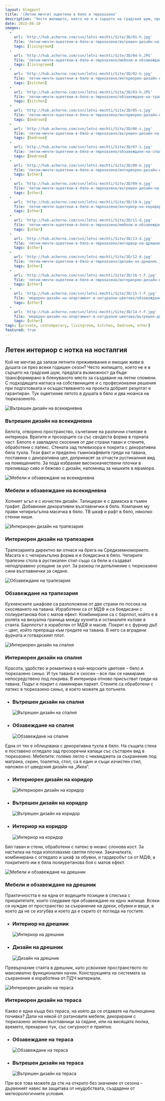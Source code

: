 ```yaml
---
layout: blogpost
title: '(Летни мечти) оцветени в бяло и тюркоазено'
description: 'Често жилището, което не е в сърцето на градския шум, предлага възможност да бъде трансформирано в бленуваното място за създаване на летни спомени. С подходящата нагласа на собствениците и с професионални решения при подготовката и осъществяването на проекта добрият резултат е гарантиран.'
date: 2015-08-10
images:
  -
    url: 'http://hub.acherno.com/svn/letni-mechti/Site/3D/01-h.jpg'
    file: 'летни-мечти-оцветени-в-бяло-и-тюркоазено/вътрешен-дизайн-на-всекидневна.jpg'
    tags: [livingroom]
  -
    url: 'http://hub.acherno.com/svn/letni-mechti/Site/3D/04-h.JPG'
    file: 'летни-мечти-оцветени-в-бяло-и-тюркоазено/мебели-и-обзавеждане-на-всекидневна.jpg'
    tags: [livingroom]
  -
    url: 'http://hub.acherno.com/svn/letni-mechti/Site/3D/02-h.jpg'
    file: 'летни-мечти-оцветени-в-бяло-и-тюркоазено/интериорен-дизайн-на-трапезария.jpg'
    tags: [kitchen]
  -
    url: 'http://hub.acherno.com/svn/letni-mechti/Site/3D/03-h.JPG'
    file: 'летни-мечти-оцветени-в-бяло-и-тюркоазено/обзавеждане-на-трапезария.jpg'
    tags: [kitchen]
  -
    url: 'http://hub.acherno.com/svn/letni-mechti/Site/3D/05-s.jpg'
    file: 'летни-мечти-оцветени-в-бяло-и-тюркоазено/интериорен-дизайн-на-спалня.jpg'
    tags: [bedroom]
  -
    url: 'http://hub.acherno.com/svn/letni-mechti/Site/3D/06-s.jpg'
    file: 'летни-мечти-оцветени-в-бяло-и-тюркоазено/вътрешен-дизайн-на-спалня.jpg'
    tags: [bedroom]
  -
    url: 'http://hub.acherno.com/svn/letni-mechti/Site/3D/07-s.jpg'
    file: 'летни-мечти-оцветени-в-бяло-и-тюркоазено/обзавеждане-на-спалня.jpg'
    tags: [bedroom]
  -
    url: 'http://hub.acherno.com/svn/letni-mechti/Site/3D/08-k.jpg'
    file: 'летни-мечти-оцветени-в-бяло-и-тюркоазено/интериорен-дизайн-на-коридор.jpg'
    tags: [other]
  -
    url: 'http://hub.acherno.com/svn/letni-mechti/Site/3D/09-k.jpg'
    file: 'летни-мечти-оцветени-в-бяло-и-тюркоазено/вътрешен-дизайн-на-коридор.jpg'
    tags: [other]
  -
    url: 'http://hub.acherno.com/svn/letni-mechti/Site/3D/10-k.jpg'
    file: 'летни-мечти-оцветени-в-бяло-и-тюркоазено/интериор-на-коридор.jpg'
    tags: [other]
  -
    url: 'http://hub.acherno.com/svn/letni-mechti/Site/3D/11-d.jpg'
    file: 'летни-мечти-оцветени-в-бяло-и-тюркоазено/мебели-и-обзавеждане-на-дрешник.jpg'
    tags: [other]
  -
    url: 'http://hub.acherno.com/svn/letni-mechti/Site/3D/13-d.jpg'
    file: 'летни-мечти-оцветени-в-бяло-и-тюркоазено/интериор-на-дрешник.jpg'
    tags: [other]
  -
    url: 'http://hub.acherno.com/svn/letni-mechti/Site/3D/12-d.jpg'
    file: 'летни-мечти-оцветени-в-бяло-и-тюркоазено/дизайн-на-дрешник.jpg'
    tags: [other]
  -
    url: 'http://hub.acherno.com/svn/letni-mechti/Site/3D/16-t-F.jpg'
    file: 'летни-мечти-оцветени-в-бяло-и-тюркоазено/интериорен-дизайн-на-тераса.jpg'
    tags: [other]
  -
    url: 'http://hub.acherno.com/svn/letni-mechti/Site/3D/15-t-F.jpg'
    file: 'модерен-дизайн-на-апартамент-в-натурални-цветове/обзавеждане-на-тераса.jpg'
    tags: [other]
  -
    url: 'http://hub.acherno.com/svn/letni-mechti/Site/3D/14-t-F.jpg'
    file: 'модерен-дизайн-на-апартамент-в-натурални-цветове/вътрешен-дизайн-на-тераса.jpg'
    tags: [other]
tags: [private, contemporary, livingroom, kitchen, bedroom, other]
featured: true
---
```

## **Летен интериор** с нотка на носталгия
Кой не мечтае да запази летните преживявания и емоции живи в душата си през всеки годишен сезон? Често жилището, което не е в сърцето на градския шум, предлага възможност да бъде трансформирано в бленуваното място за създаване на летни спомени. С подходящата нагласа на собствениците и с професионални решения при подготовката и осъществяването на проекта добрият резултат е гарантиран. Тук оцветихме лятото в душата в бяло и два нюанса на тюркоазеното.

![Вътрешен дизайн на всекидневна](летни-мечти-оцветени-в-бяло-и-тюркоазено/вътрешен-дизайн-на-всекидневна.jpg)
### Вътрешен дизайн на **всекидневна**

Белота, отворено пространство, съчетание на различни стилове в интериора. Вратите и прозорците са със сводеста форма в горната част. Бялото е завладяло скосения от две страни таван и стените, обработени с латекс. Стената зад телевизора е покрита с декоративна бяла тухла. Този факт и пределно тъмнокафявите греди на тавана, поставени с декоративна цел, допринасят за отчасти рустикалния вид на помещението. За пода избрахме висококачествени плочки в преливащо сиво и бежово с дизайн, напомнящ за нишките в мрамора.

![Мебели и обзавеждане на всекидневна](летни-мечти-оцветени-в-бяло-и-тюркоазено/мебели-и-обзавеждане-на-всекидневна.jpg)
### Мебели и обзавеждане на **всекидневна**

Холният ъгъл е с изчистен дизайн. Тапициран е с дамаска в тъмен графит. Добавихме декоративни възглавнички в бяло. Компания му прави четириъгълна масичка в бяло. ТВ шкаф и рафт в бяло, няколко стенни ниши.

![Интериорен дизайн на трапезария](летни-мечти-оцветени-в-бяло-и-тюркоазено/интериорен-дизайн-на-трапезария.jpg)
### Интериорен дизайн на **трапезария**

Трапезарията директно ви отнася на брега на Средиземноморието. Масата е с четириъгълна форма и е боядисана в бяло. Четирите трапезни стола в рустикален стил също са бели и създават неподправено усещане за уют. За разкош ги допълнихме с тюркоазено сини възглавнички за сядане.

![Обзавеждане на трапезария](летни-мечти-оцветени-в-бяло-и-тюркоазено/обзавеждане-на-трапезария.jpg)
### Обзавеждане на **трапезария**

Кухненските шкафове са разположени от две страни по посока на скосяването на тавана. Изработени са от МДФ и са боядисани с полиуретанова боя с матов ефект. Комбинирани са с барплот, който е в ролята на визуална граница между кухнята и останалите кътове в стаята. Барплотът е изработен от МДФ и масив. Покрит е с фурнир дъб – цвят, който препраща към гредите на тавана. В него са вградени фурната и готварският плот.

![Интериорен дизайн на спалня](летни-мечти-оцветени-в-бяло-и-тюркоазено/интериорен-дизайн-на-спалня.jpg)
### Интериорен дизайн на **спалня**

Красота, удобство и романтика в най-морските цветове – бяло и тюркоазено синьо. И тук таванът е скосен – все пак се намираме непосредствено под покрива. В интериора отново присъстват греди на тавана. Подът е покрит с ламиниран паркет. Стените са обработени с латекс в тюркоазено синьо, в което можете да потънете.

-   ### Вътрешен дизайн на **спалня**
    ![Вътрешен дизайн на спалня](летни-мечти-оцветени-в-бяло-и-тюркоазено/вътрешен-дизайн-на-спалня.jpg)
-   ### Обзавеждане на **спалня**
    ![Обзавеждане на спалня](летни-мечти-оцветени-в-бяло-и-тюркоазено/обзавеждане-на-спалня.jpg)

Една от тях е облицована с декоративна тухла в бяло. На същата стена е поставено огледало зад прозоречни капаци със състарен вид в тюркоазено. Мебелите: голямо легло с чекмеджета за съхранение под матрака, скрин, тоалетка, стол, са в един и същи изчистен стил, наложен от шведския дизайн на „Икеа“.    

-   ### Интериорен дизайн на **коридор**
    ![Интериорен дизайн на коридор](летни-мечти-оцветени-в-бяло-и-тюркоазено/интериорен-дизайн-на-коридор.jpg)
-   ### Вътрешен дизайн на **коридор**
    ![Вътрешен дизайн на коридор](летни-мечти-оцветени-в-бяло-и-тюркоазено/вътрешен-дизайн-на-коридор.jpg)
-   ### Интериор на **коридор**
    ![Интериор на коридор](летни-мечти-оцветени-в-бяло-и-тюркоазено/интериор-на-коридор.jpg)

Бял таван и стени, обработени с латекс в нюанс слонова кост. За настилка на пода използвахме светли плочки. Закачалката, комбинирана с огледало и шкаф за обувки, и гардеробът са от МДФ, а покритието им е бяла полиуретанова боя с матов ефект.

![Мебели и обзавеждане на дрешник](летни-мечти-оцветени-в-бяло-и-тюркоазено/мебели-и-обзавеждане-на-дрешник.jpg)
### Мебели и обзавеждане на **дрешник**

Практичността е на една от водещите позиции в списъка с приоритетите, които следваме при обзавеждане на едно жилище. Всеки се нуждае от пространство за съхранение на дрехи, обувки и вещи, в което да не се изгубва и което да е скрито от погледа на гостите.

-   ### Интериор на **дрешник**
    ![Интериор на дрешник](летни-мечти-оцветени-в-бяло-и-тюркоазено/интериор-на-дрешник.jpg)
-   ### Дизайн на **дрешник**
    ![Дизайн на дрешник](летни-мечти-оцветени-в-бяло-и-тюркоазено/дизайн-на-дрешник.jpg)

Превърнахме стаята в дрешник, като усвоихме пространството по максимално функционален начин. Конструкцията на системата за съхранение е изработена от ПДЧ материали.

![Интериорен дизайн на тераса](летни-мечти-оцветени-в-бяло-и-тюркоазено/интериорен-дизайн-на-тераса.jpg)
### Интериорен дизайн на **тераса**

Какво е една къща без тераса, на която да се отдавате на пълноценна почивка? Дали на някой от ратановите мебели, декорирани с тюркоазено зелени възглавници за сядане, или на висящата люлка, времето, прекарано тук, със сигурност е приятно.

-   ### Обзавеждане на **тераса**
    ![Обзавеждане на тераса](модерен-дизайн-на-апартамент-в-натурални-цветове/обзавеждане-на-тераса.jpg)
-   ### Вътрешен дизайн на **тераса**
    ![Вътрешен дизайн на тераса](модерен-дизайн-на-апартамент-в-натурални-цветове/вътрешен-дизайн-на-тераса.jpg)

При все това можете да сте на открито без значение от сезона – дървеният навес ви защитава от неудобствата, създадени от метеорологичните условия.